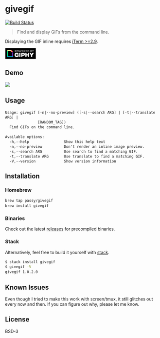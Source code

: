 # givegif

[![Build Status](https://travis-ci.org/passy/givegif.svg?branch=master)](https://travis-ci.org/passy/givegif)

> Find and display GIFs from the command line.

Displaying the GIF inline requires [iTerm >=2.9](https://www.iterm2.com/downloads.html).

[![Power by Giphy](media/giphypowered.png)](https://github.com/Giphy/GiphyAPI)

## Demo

![](https://github.com/passy/givegif/raw/master/media/usage.gif)

## Usage

```
Usage: givegif [-n|--no-preview] ([-s|--search ARG] | [-t|--translate ARG] |
               [RANDOM_TAG])
  Find GIFs on the command line.

Available options:
  -h,--help                Show this help text
  -n,--no-preview          Don't render an inline image preview.
  -s,--search ARG          Use search to find a matching GIF.
  -t,--translate ARG       Use translate to find a matching GIF.
  -V,--version             Show version information
```

## Installation

### Homebrew

```bash
brew tap passy/givegif
brew install givegif
```

### Binaries

Check out the latest [releases](https://github.com/passy/givegif/releases) for
precompiled binaries.

### Stack

Alternatively, feel free to build it yourself with
[stack](http://haskellstack.org).


```bash
$ stack install givegif
$ givegif -V
givegif 1.0.2.0
```

## Known Issues

Even though I tried to make this work with screen/tmux, it still glitches out
every now and then. If you can figure out why, please let me know.

## License

BSD-3
